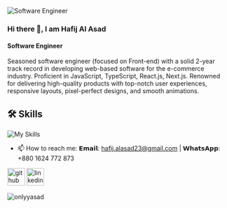 ![Software Engineer](https://i.ibb.co/xq0HGLSz/Git-Hub-June25.png)

### Hi there 👋, I am Hafij Al Asad
#### Software Engineer

Seasoned software engineer (focused on Front-end) with a solid 2-year track record in developing web-based software for the e-commerce industry. Proficient in JavaScript, TypeScript, React.js, Next.js. Renowned for delivering high-quality products with top-notch user experiences, responsive layouts, pixel-perfect designs, and smooth animations. 

## 🛠 Skills
![My Skills](https://skillicons.dev/icons?i=js,ts,react,nextjs,nodejs,express,mongodb,mysql,postgres,php,laravel,html,css,tailwind,bootstrap,git,docker)


- 📫 How to reach me: 𝗘𝗺𝗮𝗶𝗹: hafij.alasad23@gmail.com  |  𝗪𝗵𝗮𝘁𝘀𝗔𝗽𝗽: +880 1624 772 873 


[<img src='https://skillicons.dev/icons?i=github' alt='github' height='40'>](https://github.com/onlyyasad) [<img src='https://skillicons.dev/icons?i=linkedin' alt='linkedin' height='40'>](https://www.linkedin.com/in/hafijalasad/) 

<p><img align="left" src="https://github-readme-stats.vercel.app/api/top-langs?username=onlyyasad&show_icons=true&locale=en&layout=compact" alt="onlyyasad" /></p>




